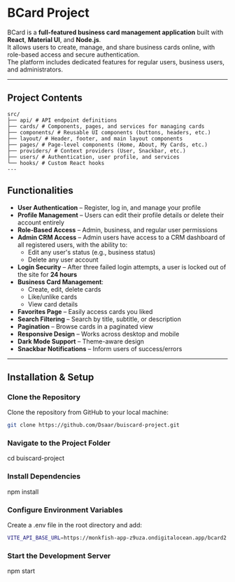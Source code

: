 # BCard Project

BCard is a **full-featured business card management application** built with **React**, **Material UI**, and **Node.js**.  
It allows users to create, manage, and share business cards online, with role-based access and secure authentication.  
The platform includes dedicated features for regular users, business users, and administrators.

---

## Project Contents 
```
src/
├── api/ # API endpoint definitions
├── cards/ # Components, pages, and services for managing cards
├── components/ # Reusable UI components (buttons, headers, etc.)
├── layout/ # Header, footer, and main layout components
├── pages/ # Page-level components (Home, About, My Cards, etc.)
├── providers/ # Context providers (User, Snackbar, etc.)
├── users/ # Authentication, user profile, and services
└── hooks/ # Custom React hooks
---
```

## Functionalities

- **User Authentication** – Register, log in, and manage your profile
- **Profile Management** – Users can edit their profile details or delete their account entirely
- **Role-Based Access** – Admin, business, and regular user permissions
- **Admin CRM Access** – Admin users have access to a CRM dashboard of all registered users, with the ability to:
  - Edit any user's status (e.g., business status)
  - Delete any user account
- **Login Security** – After three failed login attempts, a user is locked out of the site for **24 hours**
- **Business Card Management**:
  - Create, edit, delete cards
  - Like/unlike cards
  - View card details
- **Favorites Page** – Easily access cards you liked
- **Search Filtering** – Search by title, subtitle, or description
- **Pagination** – Browse cards in a paginated view
- **Responsive Design** – Works across desktop and mobile
- **Dark Mode Support** – Theme-aware design
- **Snackbar Notifications** – Inform users of success/errors

---
##  Installation & Setup

###  Clone the Repository

Clone the repository from GitHub to your local machine:
```bash
git clone https://github.com/Dsaar/buiscard-project.git
```
###  Navigate to the Project Folder

cd buiscard-project

###  Install Dependencies

npm install

### Configure Environment Variables
Create a .env file in the root directory and add:
```bash
VITE_API_BASE_URL=https://monkfish-app-z9uza.ondigitalocean.app/bcard2
```

###  Start the Development Server

npm start
